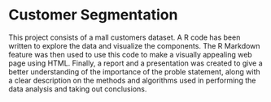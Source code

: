 # Customer Segmentation
This project consists of a mall customers dataset.
A R code has been written to explore the data and visualize the components.
The R Markdown feature was then used to use this code to make a visually appealing web page using HTML.
Finally, a report and a presentation was created to give a better understanding of the importance of the proble statement, along with a clear description on the methods and algorithms used in performing the data analysis and taking out conclusions. 
